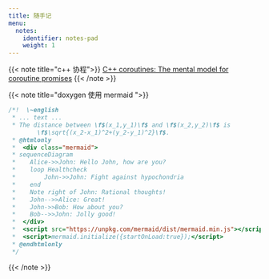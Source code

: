 ```yaml
---
title: 随手记
menu:
  notes:
    identifier: notes-pad
    weight: 1
---
```


<!-- markdown 图片加标注 -->
{{< note title="c++ 协程">}}
[C++ coroutines: The mental model for coroutine promises](https://devblogs.microsoft.com/oldnewthing/20210329-00/?p=105015)
{{< /note >}}

{{< note title="doxygen 使用 mermaid ">}}
```cpp
/*!  \~english
 * ... text ...
 * The distance between \f$(x_1,y_1)\f$ and \f$(x_2,y_2)\f$ is
		\f$\sqrt{(x_2-x_1)^2+(y_2-y_1)^2}\f$.
 * @htmlonly
 *  <div class="mermaid">
 * sequenceDiagram
 *    Alice->>John: Hello John, how are you?
 *    loop Healthcheck
 *        John->>John: Fight against hypochondria
 *    end
 *    Note right of John: Rational thoughts!
 *    John-->>Alice: Great!
 *    John->>Bob: How about you?
 *    Bob-->>John: Jolly good!
 *  </div>
 *  <script src="https://unpkg.com/mermaid/dist/mermaid.min.js"></script>
 *  <script>mermaid.initialize({startOnLoad:true});</script>
 * @endhtmlonly
 */
```
 {{< /note >}}